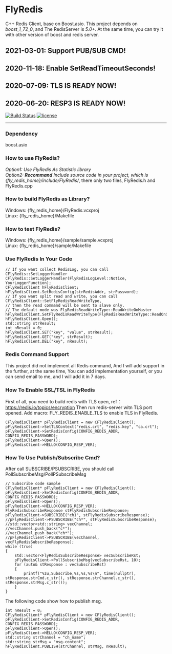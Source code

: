# FlyRedis
C++ Redis Client, base on Boost.asio.
This project depends on *boost_1_72_0*, and The RedisServer is *5.0+*. At the same time, you can try it with other version of boost and redis server.

## 2021-03-01: Support PUB/SUB CMD!
## 2020-11-18: Enable SetReadTimeoutSeconds!
## 2020-07-09: TLS IS READY NOW!
## 2020-06-20: RESP3 IS READY NOW! 


[![Build Status](https://travis-ci.com/icerlion/FlyRedis.svg?branch=master)](https://travis-ci.com/icerlion/FlyRedis)
[![license](https://img.shields.io/github/license/icerlion/FlyRedis.svg)](https://github.com/icerlion/FlyRedis/blob/master/LICENSE)


****

### Dependency
boost.asio

### How to use FlyRedis?

*Option1: Use FlyRedis As Statistic library*  
*Option2: ___Recommand___ Include source code in your project, which is {fly_redis_home}/include/FlyRedis/*, there only two files, FlyRedis.h and FlyRedis.cpp  

### How to build FlyRedis as Library?
Windows: {fly_redis_home}/FlyRedis.vcxproj    
Linux: {fly_redis_home}/Makefile    

### How to test FlyRedis?
Windows: {fly_redis_home}/sample/sample.vcxproj  
Linux: {fly_redis_home}/sample/Makefile  

### Use FlyRedis In Your Code

```
// If you want collect RedisLog, you can call CFlyRedis::SetLoggerHandler
CFlyRedis::SetLoggerHandler(FlyRedisLogLevel::Notice, YourLoggerFunction);
CFlyRedisClient hFlyRedisClient;
hFlyRedisClient.SetRedisConfig(strRedisAddr, strPassword);
// If you want split read and write, you can call CFlyRedisClient::SetFlyRedisReadWriteType, 
// then the read command will be sent to slave only.
// The default mode was FlyRedisReadWriteType::ReadWriteOnMaster
hFlyRedisClient.SetFlyRedisReadWriteType(FlyRedisReadWriteType::ReadOnSlaveWriteOnMaster);
hFlyRedisClient.Open();
std::string strResult;
int nResult = 0;
hFlyRedisClient.SET("key", "value", strResult);
hFlyRedisClient.GET("key", strResult);
hFlyRedisClient.DEL("key", nResult);
```

### Redis Command Support

This project did not implement all Redis command, And I will add support in the further, at the same time, You can add implementation yourself, or you can send email to me, and I will add it in 7 days.

### How To Enable SSL/TSL in FlyRedis

First of all, you need to build redis with TLS open, ref： https://redis.io/topics/encryption 
Then run redis-server witn TLS port opened.
Add macro: FLY_REDIS_ENABLE_TLS to enable TLS in FlyRedis.
```
CFlyRedisClient* pFlyRedisClient = new CFlyRedisClient();
pFlyRedisClient->SetTLSContext("redis.crt", "redis.key", "ca.crt");
pFlyRedisClient->SetRedisConfig(CONFIG_REDIS_ADDR, CONFIG_REDIS_PASSWORD);
pFlyRedisClient->Open();
pFlyRedisClient->HELLO(CONFIG_RESP_VER);
```

### How To Use Publish/Subscribe Cmd?

After call SUBSCRIBE/PSUBSCRIBE, you should call PollSubscribeMsg/PollPSubscribeMsg
```
// Subscribe code sample
CFlyRedisClient* pFlyRedisClient = new CFlyRedisClient();
pFlyRedisClient->SetRedisConfig(CONFIG_REDIS_ADDR, CONFIG_REDIS_PASSWORD);
pFlyRedisClient->Open();
pFlyRedisClient->HELLO(CONFIG_RESP_VER);
FlyRedisSubscribeResponse stFlyRedisSubscribeResponse;
pFlyRedisClient->SUBSCRIBE("ch1", stFlyRedisSubscribeResponse);
//pFlyRedisClient->PSUBSCRIBE("ch*", stFlyRedisSubscribeResponse);
//std::vector<std::string> vecChannel;
//vecChannel.push_back("c*");
//vecChannel.push_back("ch*");
//pFlyRedisClient->PSUBSCRIBE(vecChannel, vecFlyRedisSubscribeResponse);
while (true)
{
	std::vector<FlyRedisSubscribeResponse> vecSubscribeRst;
	pFlyRedisClient->PollSubscribeMsg(vecSubscribeRst, 10);
	for (auto& stResponse : vecSubscribeRst)
	{
		printf("%zu,Subscribe,%s,%s,%s\n", time(nullptr), stResponse.strCmd.c_str(), stResponse.strChannel.c_str(), stResponse.strMsg.c_str());
	}
}
```
The following code show how to publish msg.
```
int nResult = 0;
CFlyRedisClient* pFlyRedisClient = new CFlyRedisClient();
pFlyRedisClient->SetRedisConfig(CONFIG_REDIS_ADDR, CONFIG_REDIS_PASSWORD);
pFlyRedisClient->Open();
pFlyRedisClient->HELLO(CONFIG_RESP_VER);
std::string strChannel = "ch_name";
std::string strMsg = "msg-content";
hFlyRedisClient.PUBLISH(strChannel, strMsg, nResult);
```
